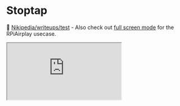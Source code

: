 # Stoptap

🐎 <a href="https://www.nikipedia.xyz">Nikipedia/writeups/test</a> - Also check out <a href="https://docs.google.com/presentation/d/1JeRhYhLcT-osPDgdUhz_e53RfOX2HFL8juZKho7yJS4/present?rm=minimal&start=true&delayms=3000&slide=id.p">full screen mode</a> for the RPiAirplay usecase.</p>
<div class="responsive-google-slides">
      <iframe src="https://docs.google.com/presentation/d/1JeRhYhLcT-osPDgdUhz_e53RfOX2HFL8juZKho7yJS4/embed?rm=minimal&start=true&delayms=3000&slide=id.p"></iframe>
    </div>

